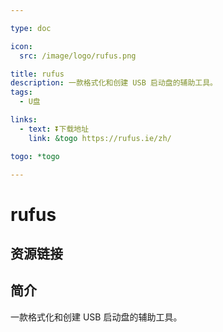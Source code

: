 ```yaml
---

type: doc

icon:
  src: /image/logo/rufus.png

title: rufus
description: 一款格式化和创建 USB 启动盘的辅助工具。
tags:
  - U盘

links:
  - text: ⏬下载地址
    link: &togo https://rufus.ie/zh/

togo: *togo

---
```


<ShowLogo />

# rufus

<ShowTags />

<ShowBreadcrumb />

## 资源链接

<ShowLinks />

## 简介

一款格式化和创建 USB 启动盘的辅助工具。
